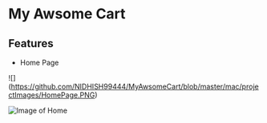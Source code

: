 # My Awsome Cart


## Features

* Home Page 

![] (https://github.com/NIDHISH99444/MyAwsomeCart/blob/master/mac/projectImages/HomePage.PNG)

![Image of Home](projectImages/HomePage.PNG)

  
